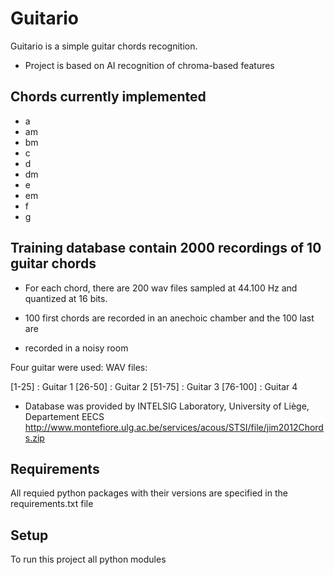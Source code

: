 # Guitario 

Guitario is a simple guitar chords recognition.

* Project is based on AI recognition of chroma-based features

## Chords currently implemented

* a
* am
* bm
* c
* d
* dm
* e
* em
* f
* g

## Training database contain 2000 recordings of 10 guitar chords

* For each chord, there are 200 wav files sampled at 44.100 Hz and quantized at 16 bits.

* 100 first chords are recorded in an anechoic chamber and the 100 last are 
* recorded in a noisy room 

Four guitar were used: 
WAV files:

[1-25]   : Guitar 1
[26-50]  : Guitar 2
[51-75]  : Guitar 3
[76-100] : Guitar 4

* Database was provided by INTELSIG Laboratory, University of Liège, Departement EECS
http://www.montefiore.ulg.ac.be/services/acous/STSI/file/jim2012Chords.zip
	
## Requirements 
All requied python packages with their versions are specified in the requirements.txt file

## Setup
To run this project all python modules 